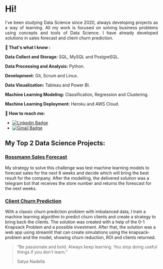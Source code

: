 # Hi!

<div style="text-align: justify;">  I've been studying Data Science since 2020, always developing projects as a way of learning. All my work is focused on solving business problems using concepts and tools of Data Science. I have already developed solutions in sales forecast and client churn prediction.
</div>
<p>
</p>  

**:thinking: That's what I know :**

**Data Collect and Storage:** SQL, MySQL and PostgreSQL.

**Data Processing and Analysis:** Python.

**Development:** Git, Scrum and Linux.

**Data Visualization:** Tableau and Power BI.

**Machine Learning Modeling:** Classification, Regression and Clustering.

**Machine Learning Deployment:** Heroku and AWS Cloud.

**:house_with_garden: How to reach me:**
* [![Linkedin Badge](https://img.shields.io/badge/-LinkedIn-blue?style=flat&logo=LinkedIn&logoColor=white)](https://www.linkedin.com/in/gutto-laudie/)
* [![Gmail Badge](https://img.shields.io/badge/-Gmail-c14438?style=flat-square&logo=Gmail&logoColor=white&link=mailto:guttolaudie@gmail.com)](mailto:guttolaudie@gmail.com)

## My Top 2 Data Science Projects:

### [Rossmann Sales Forecast](https://github.com/GuttoF/rossmann_store_sales)
My strategy to solve this challenge was test machine learning models to forecast sales for the next 6 weeks and decide which will bring the best result for the company. After the modelling, the delivered solution was a telegram bot that receives the store number and returns the forescast for the next weeks.

### [Client Churn Prediction](https://github.com/GuttoF/client_churn_prediction)
With a classic churn prediction problem with imbalanced data, I train a machine learning algorithm to predict churn clients and create a strategy to bring back the clients. The solution was created with a help of the 0-1 Knapsack Problem and a possible investment. After that, the solution was a web app using streamlit that can create simulations using the knapsack-problem and the model, showing churn reduction, ROI and clients returned.

<p>
</p> 

<blockquote> “Be passionate and bold. Always keep learning. You stop doing useful things if you don't learn.”
</p> Satya Nadella</p> </blockquote> 
